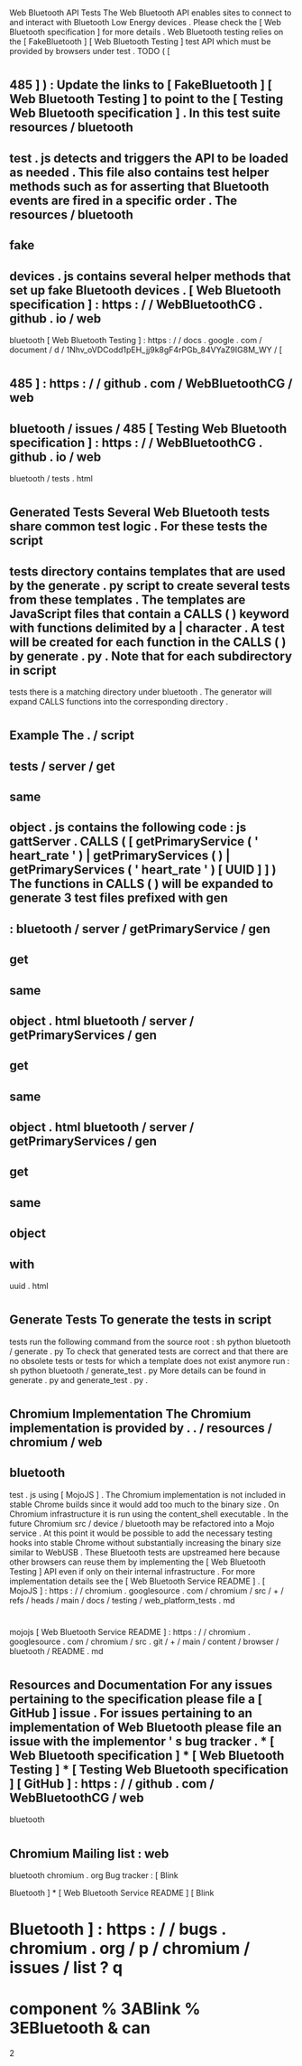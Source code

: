 #
Web
Bluetooth
API
Tests
The
Web
Bluetooth
API
enables
sites
to
connect
to
and
interact
with
Bluetooth
Low
Energy
devices
.
Please
check
the
[
Web
Bluetooth
specification
]
for
more
details
.
Web
Bluetooth
testing
relies
on
the
[
FakeBluetooth
]
[
Web
Bluetooth
Testing
]
test
API
which
must
be
provided
by
browsers
under
test
.
TODO
(
[
#
485
]
)
:
Update
the
links
to
[
FakeBluetooth
]
[
Web
Bluetooth
Testing
]
to
point
to
the
[
Testing
Web
Bluetooth
specification
]
.
In
this
test
suite
resources
/
bluetooth
-
test
.
js
detects
and
triggers
the
API
to
be
loaded
as
needed
.
This
file
also
contains
test
helper
methods
such
as
for
asserting
that
Bluetooth
events
are
fired
in
a
specific
order
.
The
resources
/
bluetooth
-
fake
-
devices
.
js
contains
several
helper
methods
that
set
up
fake
Bluetooth
devices
.
[
Web
Bluetooth
specification
]
:
https
:
/
/
WebBluetoothCG
.
github
.
io
/
web
-
bluetooth
[
Web
Bluetooth
Testing
]
:
https
:
/
/
docs
.
google
.
com
/
document
/
d
/
1Nhv_oVDCodd1pEH_jj9k8gF4rPGb_84VYaZ9IG8M_WY
/
[
#
485
]
:
https
:
/
/
github
.
com
/
WebBluetoothCG
/
web
-
bluetooth
/
issues
/
485
[
Testing
Web
Bluetooth
specification
]
:
https
:
/
/
WebBluetoothCG
.
github
.
io
/
web
-
bluetooth
/
tests
.
html
#
#
Generated
Tests
Several
Web
Bluetooth
tests
share
common
test
logic
.
For
these
tests
the
script
-
tests
directory
contains
templates
that
are
used
by
the
generate
.
py
script
to
create
several
tests
from
these
templates
.
The
templates
are
JavaScript
files
that
contain
a
CALLS
(
)
keyword
with
functions
delimited
by
a
|
character
.
A
test
will
be
created
for
each
function
in
the
CALLS
(
)
by
generate
.
py
.
Note
that
for
each
subdirectory
in
script
-
tests
there
is
a
matching
directory
under
bluetooth
.
The
generator
will
expand
CALLS
functions
into
the
corresponding
directory
.
#
#
#
Example
The
.
/
script
-
tests
/
server
/
get
-
same
-
object
.
js
contains
the
following
code
:
js
gattServer
.
CALLS
(
[
getPrimaryService
(
'
heart_rate
'
)
|
getPrimaryServices
(
)
|
getPrimaryServices
(
'
heart_rate
'
)
[
UUID
]
]
)
The
functions
in
CALLS
(
)
will
be
expanded
to
generate
3
test
files
prefixed
with
gen
-
:
bluetooth
/
server
/
getPrimaryService
/
gen
-
get
-
same
-
object
.
html
bluetooth
/
server
/
getPrimaryServices
/
gen
-
get
-
same
-
object
.
html
bluetooth
/
server
/
getPrimaryServices
/
gen
-
get
-
same
-
object
-
with
-
uuid
.
html
#
#
#
Generate
Tests
To
generate
the
tests
in
script
-
tests
run
the
following
command
from
the
source
root
:
sh
python
bluetooth
/
generate
.
py
To
check
that
generated
tests
are
correct
and
that
there
are
no
obsolete
tests
or
tests
for
which
a
template
does
not
exist
anymore
run
:
sh
python
bluetooth
/
generate_test
.
py
More
details
can
be
found
in
generate
.
py
and
generate_test
.
py
.
#
#
Chromium
Implementation
The
Chromium
implementation
is
provided
by
.
.
/
resources
/
chromium
/
web
-
bluetooth
-
test
.
js
using
[
MojoJS
]
.
The
Chromium
implementation
is
not
included
in
stable
Chrome
builds
since
it
would
add
too
much
to
the
binary
size
.
On
Chromium
infrastructure
it
is
run
using
the
content_shell
executable
.
In
the
future
Chromium
src
/
device
/
bluetooth
may
be
refactored
into
a
Mojo
service
.
At
this
point
it
would
be
possible
to
add
the
necessary
testing
hooks
into
stable
Chrome
without
substantially
increasing
the
binary
size
similar
to
WebUSB
.
These
Bluetooth
tests
are
upstreamed
here
because
other
browsers
can
reuse
them
by
implementing
the
[
Web
Bluetooth
Testing
]
API
even
if
only
on
their
internal
infrastructure
.
For
more
implementation
details
see
the
[
Web
Bluetooth
Service
README
]
.
[
MojoJS
]
:
https
:
/
/
chromium
.
googlesource
.
com
/
chromium
/
src
/
+
/
refs
/
heads
/
main
/
docs
/
testing
/
web_platform_tests
.
md
#
mojojs
[
Web
Bluetooth
Service
README
]
:
https
:
/
/
chromium
.
googlesource
.
com
/
chromium
/
src
.
git
/
+
/
main
/
content
/
browser
/
bluetooth
/
README
.
md
#
Resources
and
Documentation
For
any
issues
pertaining
to
the
specification
please
file
a
[
GitHub
]
issue
.
For
issues
pertaining
to
an
implementation
of
Web
Bluetooth
please
file
an
issue
with
the
implementor
'
s
bug
tracker
.
*
[
Web
Bluetooth
specification
]
*
[
Web
Bluetooth
Testing
]
*
[
Testing
Web
Bluetooth
specification
]
[
GitHub
]
:
https
:
/
/
github
.
com
/
WebBluetoothCG
/
web
-
bluetooth
#
#
Chromium
Mailing
list
:
web
-
bluetooth
chromium
.
org
Bug
tracker
:
[
Blink
>
Bluetooth
]
*
[
Web
Bluetooth
Service
README
]
[
Blink
>
Bluetooth
]
:
https
:
/
/
bugs
.
chromium
.
org
/
p
/
chromium
/
issues
/
list
?
q
=
component
%
3ABlink
%
3EBluetooth
&
can
=
2
